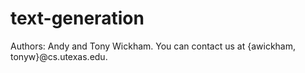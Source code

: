 text-generation
==

Authors: Andy and Tony Wickham. You can contact us at {awickham, tonyw}@cs.utexas.edu.
